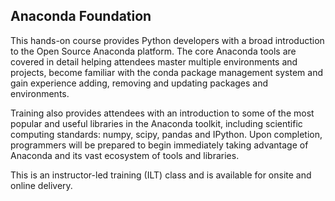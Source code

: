 ## Anaconda Foundation

This hands-on course provides Python developers with a broad introduction to the Open Source Anaconda platform. The core Anaconda tools are covered in detail helping attendees master multiple environments and projects, become familiar with the conda package management system and gain experience adding, removing and updating packages and environments.

Training also provides attendees with an introduction to some of the most popular and useful libraries in the Anaconda toolkit, including scientific computing standards: numpy, scipy, pandas and IPython. Upon completion, programmers will be prepared to begin immediately taking advantage of Anaconda and its vast ecosystem of tools and libraries.

This is an instructor-led training (ILT) class and is available for onsite and online delivery.
